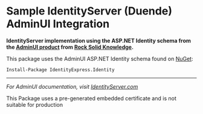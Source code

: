# Sample IdentityServer (Duende) AdminUI Integration
**IdentityServer implementation using the ASP.NET Identity schema from the [AdminUI product](https://www.identityserver.com/products/adminui) from [Rock Solid Knowledge](https://www.identityserver.com).**

This package uses the AdminUI ASP.NET Identity schema found on [NuGet](https://www.nuget.org/packages/IdentityExpress.Identity/):

`Install-Package IdentityExpress.Identity`

---

*For AdminUI documentation, visit [IdentityServer.com](https://www.identityserver.com/documentation/adminui/)*

This Package uses a pre-generated embedded certificate and is not suitable for production